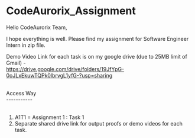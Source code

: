 # CodeAurorix_Assignment

Hello CodeAurorix Team,<br>

I hope everything is well. Please find my assignment for Software Engineer Intern in zip file.<br>

Demo Video Link for each task is on my google drive (due to 25MB limit of Gmail) - <br>
https://drive.google.com/drive/folders/19JfYpG-0oJLxEkuwTQPk0lbrvgL1yfG-?usp=sharing<br><br>

Access Way<br>
-----------<br><br>

1. A1T1 = Assignment 1 : Task 1<br>
2. Separate shared drive link for output proofs or demo videos for each task. 
